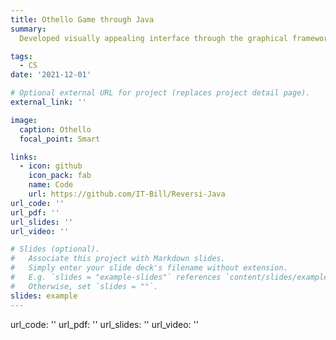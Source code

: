 ```yaml
---
title: Othello Game through Java
summary: 
  Developed visually appealing interface through the graphical framework Swing.

tags:
  - CS
date: '2021-12-01'

# Optional external URL for project (replaces project detail page).
external_link: ''

image:
  caption: Othello
  focal_point: Smart

links:
  - icon: github
    icon_pack: fab
    name: Code
    url: https://github.com/IT-Bill/Reversi-Java
url_code: ''
url_pdf: ''
url_slides: ''
url_video: ''

# Slides (optional).
#   Associate this project with Markdown slides.
#   Simply enter your slide deck's filename without extension.
#   E.g. `slides = "example-slides"` references `content/slides/example-slides.md`.
#   Otherwise, set `slides = ""`.
slides: example
---
```


url_code: ''
url_pdf: ''
url_slides: ''
url_video: ''
